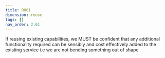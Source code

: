 ```yaml
---
title: RU01
dimension: reuse
tags: []
nav_order: 2.61
---
```


If reusing existing capabilities, we MUST be confident that any additional functionality required can be sensibly and cost effectively added to the existing service i.e we are not bending something out of shape 